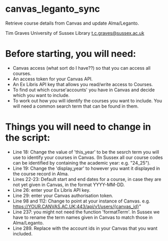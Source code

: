 # canvas_leganto_sync
Retrieve course details from Canvas and update Alma/Leganto.

Tim Graves
University of Sussex Library
t.c.graves@sussex.ac.uk

# Before starting, you will need:
- Canvas access (what sort do I have??) so that you can access all courses.
- An access token for your Canvas API.
- An Ex Libris API key that allows you read/write access to Courses.
- To find out which course'accounts' you have in Canvas and decide which you want to include.
- To work out how you will identify the courses you want to include. You will need a common search term that can be found in them.

# Things you will need to change in the script:

- Line 18: Change the value of 'this_year' to be the sesrch term you will use to identify your courses in Canvas. (In Sussex all our course codes can be identified by containing the academic year: e.g. "24_25").
- Line 19: Change the 'display_year' to however you want it displayed in the course record in Alma.
- Lines 22-23: Default start and end dates for a course, in case they are not yet given in Canvas, in the format YYYY-MM-DD.
- Line 26: enter your Ex Libris API key.
- Line 29: enter your Canvas authorisation token.
- Line 98 and 112: Change to point at your instance of Canvas. e.g. https://YOUR.CANVAS.AC.UK:443/api/v1/users/{canvas_id}"
- Line 237: you might not need the function 'formatTerm'. In Sussex we have to rename the term names given in Canvas to match those in Alma/Leganto.
- Line 289. Replace with the account ids in your Canvas that you want included.
